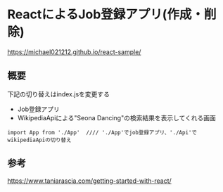 # ReactによるJob登録アプリ(作成・削除)
https://michael021212.github.io/react-sample/


## 概要
下記の切り替えはindex.jsを変更する
* Job登録アプリ
* WikipediaApiによる"Seona Dancing"の検索結果を表示してくれる画面


```
import App from './App'  //// './App'でjob登録アプリ、'./Api'でwikipediaApiの切り替え
```

## 参考
https://www.taniarascia.com/getting-started-with-react/

